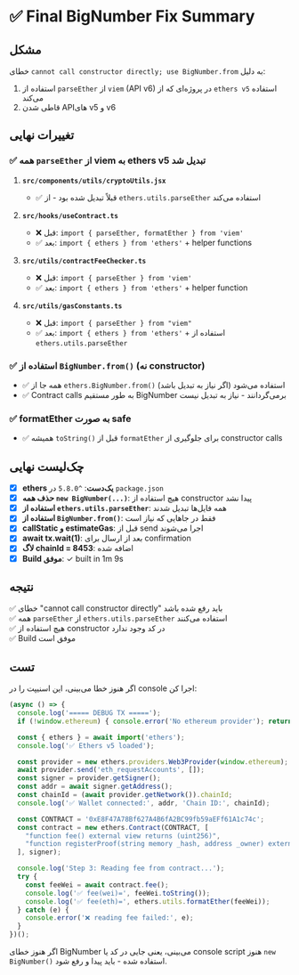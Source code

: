 # ✅ Final BigNumber Fix Summary

## مشکل

خطای `cannot call constructor directly; use BigNumber.from` به دلیل:
1. استفاده از `parseEther` از `viem` (API v6) در پروژه‌ای که از `ethers v5` استفاده می‌کند
2. قاطی شدن APIهای v5 و v6

## تغییرات نهایی

### ✅ همه `parseEther` از viem به ethers v5 تبدیل شد

1. **`src/components/utils/cryptoUtils.jsx`**
   - ✅ قبلاً تبدیل شده بود - از `ethers.utils.parseEther` استفاده می‌کند

2. **`src/hooks/useContract.ts`**
   - ❌ قبل: `import { parseEther, formatEther } from 'viem'`
   - ✅ بعد: `import { ethers } from 'ethers'` + helper functions

3. **`src/utils/contractFeeChecker.ts`**
   - ❌ قبل: `import { parseEther } from 'viem'`
   - ✅ بعد: `import { ethers } from 'ethers'` + helper function

4. **`src/utils/gasConstants.ts`**
   - ❌ قبل: `import { parseEther } from "viem"`
   - ✅ بعد: `import { ethers } from 'ethers'` + استفاده از `ethers.utils.parseEther`

### ✅ استفاده از `BigNumber.from()` (نه constructor)

- ✅ همه جا از `ethers.BigNumber.from()` استفاده می‌شود (اگر نیاز به تبدیل باشد)
- ✅ Contract calls به طور مستقیم BigNumber برمی‌گردانند - نیاز به تبدیل نیست

### ✅ formatEther به صورت safe

- ✅ همیشه `toString()` قبل از `formatEther` برای جلوگیری از constructor calls

## چک‌لیست نهایی

- [x] **ethers یک‌دست**: `^5.8.0` در `package.json`
- [x] **حذف همه `new BigNumber(...)`**: هیچ استفاده از constructor پیدا نشد
- [x] **استفاده از `ethers.utils.parseEther`**: همه فایل‌ها تبدیل شدند
- [x] **استفاده از `BigNumber.from()`**: فقط در جاهایی که نیاز است
- [x] **callStatic و estimateGas**: قبل از send اجرا می‌شوند
- [x] **await tx.wait(1)**: بعد از ارسال برای confirmation
- [x] **لاگ chainId = 8453**: اضافه شده
- [x] **Build موفق**: ✓ built in 1m 9s

## نتیجه

✅ خطای "cannot call constructor directly" باید رفع شده باشد  
✅ همه `parseEther` از `ethers.utils.parseEther` استفاده می‌کنند  
✅ هیچ استفاده از constructor در کد وجود ندارد  
✅ Build موفق است  

## تست

اگر هنوز خطا می‌بینی، این اسنیپت را در console اجرا کن:

```javascript
(async () => {
  console.log('===== DEBUG TX =====');
  if (!window.ethereum) { console.error('No ethereum provider'); return; }

  const { ethers } = await import('ethers');
  console.log('✅ Ethers v5 loaded');

  const provider = new ethers.providers.Web3Provider(window.ethereum);
  await provider.send('eth_requestAccounts', []);
  const signer = provider.getSigner();
  const addr = await signer.getAddress();
  const chainId = (await provider.getNetwork()).chainId;
  console.log('✅ Wallet connected:', addr, 'Chain ID:', chainId);

  const CONTRACT = '0xE8F47A78Bf627A4B6fA2BC99fb59aEFf61A1c74c';
  const contract = new ethers.Contract(CONTRACT, [
    "function fee() external view returns (uint256)",
    "function registerProof(string memory _hash, address _owner) external payable returns (uint256)"
  ], signer);

  console.log('Step 3: Reading fee from contract...');
  try {
    const feeWei = await contract.fee();
    console.log('✅ fee(wei)=', feeWei.toString());
    console.log('✅ fee(eth)=', ethers.utils.formatEther(feeWei));
  } catch (e) {
    console.error('❌ reading fee failed:', e);
  }
})();
```

اگر هنوز خطای BigNumber می‌بینی، یعنی جایی در کد یا console script هنوز `new BigNumber()` استفاده شده - باید پیدا و رفع شود.

